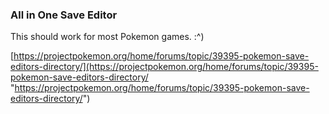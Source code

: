 
### All in One Save Editor

This should work for most Pokemon games. :^)

[https://projectpokemon.org/home/forums/topic/39395-pokemon-save-editors-directory/](https://projectpokemon.org/home/forums/topic/39395-pokemon-save-editors-directory/ "https://projectpokemon.org/home/forums/topic/39395-pokemon-save-editors-directory/")